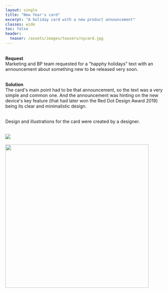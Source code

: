 ```yaml
---
layout: single
title: "New Year's card"
excerpt: "A holiday card with a new product announcement"
classes: wide
toc: false
header:
  teaser: /assets/images/teasers/nycard.jpg
---
```


<div class="sampleinfo">

  <br>
  <strong>Request</strong><br>
  Marketing and BP team requested for a "happhy holidays" text with an announcement about something new to be released very soon.<br><br>
  
  <strong>Solution</strong><br>
  The card's main point had to be that announcement, so the text was a very simple and common one. And the announcement was hinting on the new device's key feature (that had later won the Red Dot Design Award 2019) being its clear and minimalistic design.<br><br>

  Design and illustrations for the card were created by a designer.<br><br>
  
  <a href="/assets/images/nycard/mail.png"><img class="align-center dropshadow" src="/assets/images/nycard/mail_prev.png"></a>
  &nbsp;

</div>

<a href="/assets/images/nycard/nycard.jpg"><img class="align-center dropshadow" src="/assets/images/nycard/nycard.jpg" width=450px></a>
